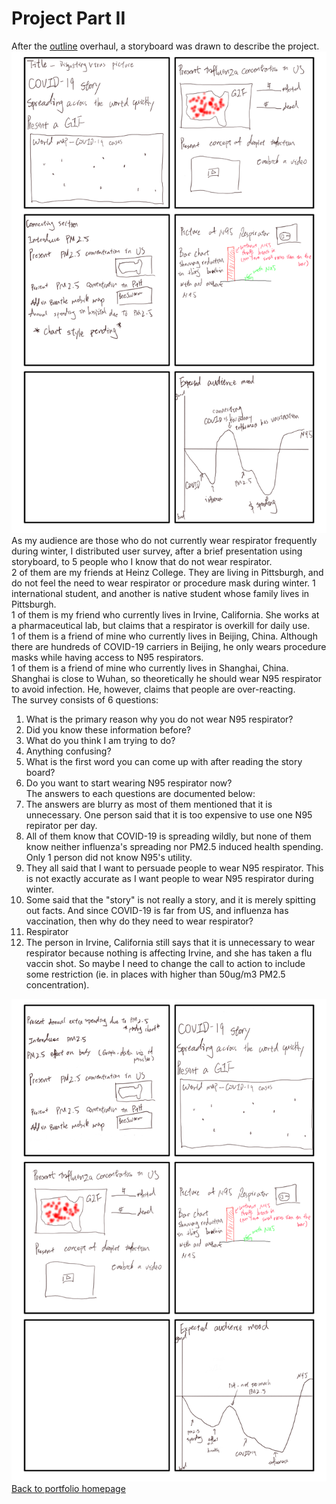 # Project Part II  
  After the [outline](https://barrychen825.github.io/chen-portfolio/final_project.html) overhaul, a storyboard was drawn to describe the project.  
  ![data1](storyboard_1.png)  
  As my audience are those who do not currently wear respirator frequently during winter, I distributed user survey, after a brief presentation using storyboard, to 5 people who I know that do not wear respirator.  
  2 of them are my friends at Heinz College. They are living in Pittsburgh, and do not feel the need to wear respirator or procedure mask during winter.  1 international student, and another is native student whose family lives in Pittsburgh.  
  1 of them is my friend who currently lives in Irvine, California. She works at a pharmaceutical lab, but claims that a respirator is overkill for daily use.  
  1 of them is a friend of mine who currently lives in Beijing, China. Although there are hundreds of COVID-19 carriers in Beijing, he only wears procedure masks while having access to N95 respirators.  
  1 of them is a friend of mine who currently lives in Shanghai, China. Shanghai is close to Wuhan, so theoretically he should wear N95 respirator to avoid infection. He, however, claims that people are over-reacting.  
  The survey consists of 6 questions:  
  1. What is the primary reason why you do not wear N95 respirator?    
  2. Did you know these information before?  
  3. What do you think I am trying to do?  
  4. Anything confusing?  
  5. What is the first word you can come up with after reading the story board?  
  6. Do you want to start wearing N95 respirator now?  
  The answers to each questions are documented below:  
  1. The answers are blurry as most of them mentioned that it is unnecessary. One person said that it is too expensive to use one N95 repirator per day.  
  2. All of them know that COVID-19 is spreading wildly, but none of them know neither influenza's spreading nor PM2.5 induced health spending.  Only 1 person did not know N95's utility.  
  3. They all said that I want to persuade people to wear N95 respirator. This is not exactly accurate as I want people to wear N95 respirator during winter.  
  4. Some said that the "story" is not really a story, and it is merely spitting out facts. And since COVID-19 is far from US, and influenza has vaccination, then why do they need to wear respirator?  
  5. Respirator  
  6. The person in Irvine, California still says that it is unnecessary to wear respirator because nothing is affecting Irvine, and she has taken a flu vaccin shot. So maybe I need to change the call to action to include some restriction (ie. in places with higher than 50ug/m3 PM2.5 concentration). 
  
  
  
  
  
  
  
  ![data2](storyboard_2.png)  
[Back to portfolio homepage](https://barrychen825.github.io/chen-portfolio/)
